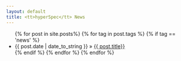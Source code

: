 ```yaml
---
layout: default
title: <tt>hyperSpec</tt> News
---
```


<ul>
{% for post in site.posts%}
{% for tag in post.tags %}
{% if tag == 'news' %}
<li><span>{{ post.date | date_to_string }}</span> &raquo; <a href="{{ post.url }}">{{ post.title}}
</a>
</li>
{% endif %}
{% endfor %}
{% endfor %}
</ul>
